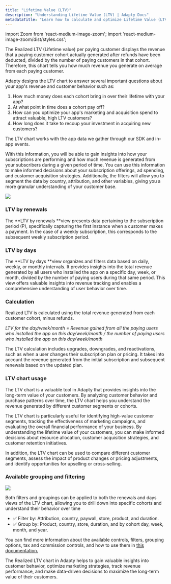 ```yaml
---
title: "Lifetime Value (LTV)"
description: "Understanding Lifetime Value (LTV) | Adapty Docs"
metadataTitle: "Learn how to calculate and optimize Lifetime Value (LTV) in Adapty."
---
```


import Zoom from 'react-medium-image-zoom';
import 'react-medium-image-zoom/dist/styles.css';

The Realized LTV (Lifetime value) per paying customer displays the revenue that a paying customer cohort actually generated after refunds have been deducted, divided by the number of paying customers in that cohort. Therefore, this chart tells you how much revenue you generate on average from each paying customer.

Adapty designs the LTV chart to answer several important questions about your app's revenue and customer behavior such as:

1. How much money does each cohort bring in over their lifetime with your app?
2. At what point in time does a cohort pay off?
3. How can you optimize your app's marketing and acquisition spend to attract valuable, high LTV customers?
4. How long does it take to recoup your investment in acquiring new customers?

The LTV chart works with the app data we gather through our SDK and in-app events.

With this information, you will be able to gain insights into how your subscriptions are performing and how much revenue is generated from your subscribers during a given period of time. You can use this information to make informed decisions about your subscription offerings, ad spending, and customer acquisition strategies. Additionally, the filters will allow you to segment the data by country, attribution, and other variables, giving you a more granular understanding of your customer base.


<Zoom>
  <img src={require('./img/fd6b0af-new.gif').default}
  style={{
    border: '1px solid #727272', /* border width and color */
    width: '700px', /* image width */
    display: 'block', /* for alignment */
    margin: '0 auto' /* center alignment */
  }}
/>
</Zoom>





### LTV by renewals

The **LTV by renewals **view presents data pertaining to the subscription period (P), specifically capturing the first instance when a customer makes a payment. In the case of a weekly subscription, this corresponds to the subsequent weekly subscription period.

### LTV by days

The **LTV by days **view organizes and filters data based on daily, weekly, or monthly intervals. It provides insights into the total revenue generated by all users who installed the app on a specific day, week, or month, divided by the number of paying users during that same period. This view offers valuable insights into revenue tracking and enables a comprehensive understanding of user behavior over time.

### Calculation

Realized LTV is calculated using the total revenue generated from each customer cohort, minus refunds.

_LTV for the day/week/month = Revenue gained from all the paying users who installed the app on this day/week/month / the number of paying users who installed the app on this day/week/month_

The LTV calculation includes upgrades, downgrades, and reactivations, such as when a user changes their subscription plan or pricing. It takes into account the revenue generated from the initial subscription and subsequent renewals based on the updated plan.

### LTV chart usage

The LTV chart is a valuable tool in Adapty that provides insights into the long-term value of your customers. By analyzing customer behavior and purchase patterns over time, the LTV chart helps you understand the revenue generated by different customer segments or cohorts.

The LTV chart is particularly useful for identifying high-value customer segments, tracking the effectiveness of marketing campaigns, and evaluating the overall financial performance of your business. By understanding the lifetime value of your customers, you can make informed decisions about resource allocation, customer acquisition strategies, and customer retention initiatives.

In addition, the LTV chart can be used to compare different customer segments, assess the impact of product changes or pricing adjustments, and identify opportunities for upselling or cross-selling.

### Available grouping and filtering


<Zoom>
  <img src={require('./img/cf75633-Area2.gif').default}
  style={{
    border: '1px solid #727272', /* border width and color */
    width: '700px', /* image width */
    display: 'block', /* for alignment */
    margin: '0 auto' /* center alignment */
  }}
/>
</Zoom>





Both filters and groupings can be applied to both the renewals and days views of the LTV chart, allowing you to drill down into specific cohorts and understand their behavior over time

- ✅ Filter by: Attribution, country, paywall, store, product, and duration.
- ✅ Group by: Product, country, store, duration, and by cohort day, week, month, and year.

You can find more information about the available controls, filters, grouping options, tax and commission controls, and how to use them in [this documentation.](controls-filters-grouping-compare-proceeds)

The Realized LTV chart in Adapty helps to gain valuable insights into customer behavior, optimize marketing strategies, track revenue performance, and make data-driven decisions to maximize the long-term value of their customers.